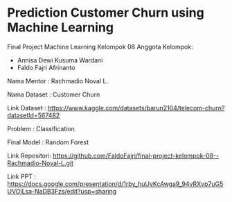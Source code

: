 # Prediction Customer Churn using Machine Learning
Final Project Machine Learning Kelompok 08
Anggota Kelompok:
- Annisa Dewi Kusuma Wardani
- Faldo Fajri Afrinanto

Nama Mentor   : Rachmadio Noval L.

Nama Dataset  : Customer Churn

Link Dataset  : https://www.kaggle.com/datasets/barun2104/telecom-churn?datasetId=567482

Problem       : Classification

Final Model   : Random Forest

Link Repositori: https://github.com/FaldoFajri/final-project-kelompok-08--Rachmadio-Noval-L.git

Link PPT      : https://docs.google.com/presentation/d/1rby_huUvKcAwga9_94vRXvp7uG5UVOjLsa-NaDB3Fzs/edit?usp=sharing
